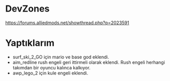 # DevZones

https://forums.alliedmods.net/showthread.php?p=2023591

# Yaptıklarım

- surf_ski_2_GO için mario ve base god eklendi.
- aim_redline rush engeli geri ittirmeli olarak eklendi. Rush engeli herhangi takımdan bir oyuncu kalınca kalkıyor.
- awp_lego_2 için kule engeli eklendi.
